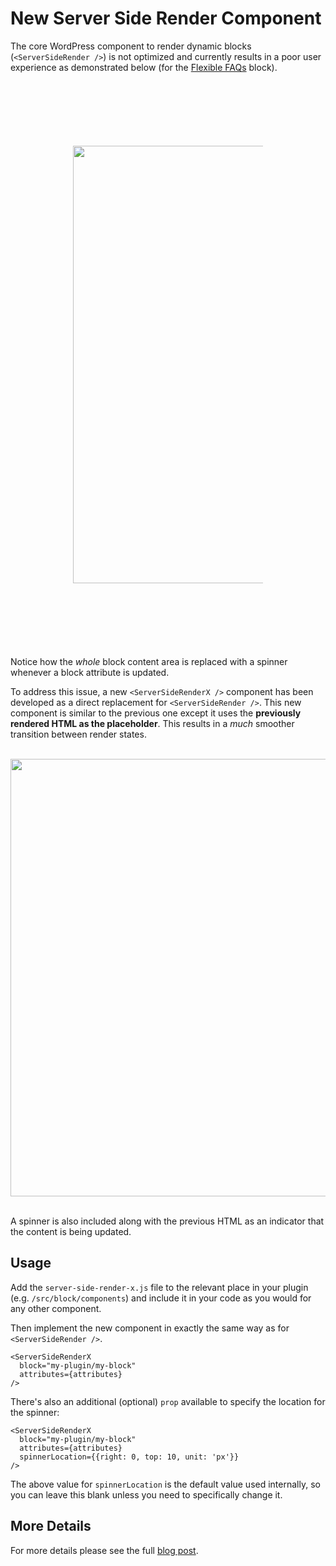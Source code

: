 # New Server Side Render Component
The core WordPress component to render dynamic blocks (`<ServerSideRender />`) is not optimized and currently results in a poor user experience as demonstrated below (for the [Flexible FAQs](https://wpgoplugins.com/plugins/flexible-faqs/) block).<br><br>

<p align="center" style="margin:100px;">
  <img src="https://user-images.githubusercontent.com/1482075/89642033-e4a0ba00-d8aa-11ea-9449-96e9fb9299e4.gif" width="700">
</p>

<br>Notice how the *whole* block content area is replaced with a spinner whenever a block attribute is updated.

To address this issue, a new `<ServerSideRenderX />` component has been developed as a direct replacement for `<ServerSideRender />`. This new component is similar to the previous one except it uses the **previously rendered HTML as the placeholder**. This results in a *much* smoother transition between render states.<br><br>

<p align="center">
  <img src="https://user-images.githubusercontent.com/1482075/89642258-6395f280-d8ab-11ea-82b5-6cbba42ae72f.gif" width="700">
</p>

<br>A spinner is also included along with the previous HTML as an indicator that the content is being updated.

## Usage

Add the `server-side-render-x.js` file to the relevant place in your plugin (e.g. `/src/block/components`) and include it in your code as you would for any other component.

Then implement the new component in exactly the same way as for `<ServerSideRender />`.

    <ServerSideRenderX
      block="my-plugin/my-block"
      attributes={attributes}
    />

There's also an additional (optional) `prop` available to specify the location for the spinner:

    <ServerSideRenderX
      block="my-plugin/my-block"
      attributes={attributes}
      spinnerLocation={{right: 0, top: 10, unit: 'px'}}
    />

The above value for `spinnerLocation` is the default value used internally, so you can leave this blank unless you need to specifically change it.

## More Details

For more details please see the full [blog post](https://wpgoplugins.com/an-improved-server-side-render-component-for-dynamic-wordpress-blocks/).
